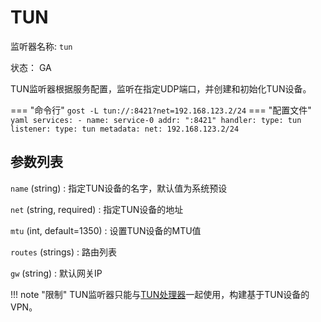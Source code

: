 # TUN

监听器名称: `tun`

状态： GA

TUN监听器根据服务配置，监听在指定UDP端口，并创建和初始化TUN设备。

=== "命令行"
    ```
	gost -L tun://:8421?net=192.168.123.2/24
	```
=== "配置文件"
    ```yaml
	services:
	- name: service-0
	  addr: ":8421"
	  handler:
		type: tun
	  listener:
		type: tun
		metadata:
		  net: 192.168.123.2/24
	```

## 参数列表

`name` (string)
:    指定TUN设备的名字，默认值为系统预设

`net` (string, required)
:    指定TUN设备的地址

`mtu` (int, default=1350)
:    设置TUN设备的MTU值

`routes` (strings)
:    路由列表

`gw` (string)
:    默认网关IP

!!! note "限制"
    TUN监听器只能与[TUN处理器](/components/handlers/tun/)一起使用，构建基于TUN设备的VPN。